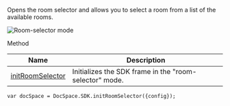 Opens the room selector and allows you to select a room from a list of the available rooms.

![Room-selector mode](/docspace/room-selector-mode.png)

Method

| Name                                                         | Description                                            |
| ------------------------------------------------------------ | ------------------------------------------------------ |
| [initRoomSelector](/docspace/jssdk/methods#initRoomSelector) | Initializes the SDK frame in the "room-selector" mode. |

```
var docSpace = DocSpace.SDK.initRoomSelector({config});
```

